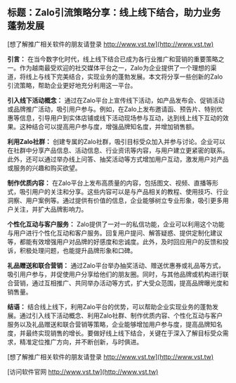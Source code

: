 ## **标题：Zalo引流策略分享：线上线下结合，助力业务蓬勃发展**

[想了解推广相关软件的朋友请登录 http://www.vst.tw](http://www.vst.tw)

**引言：**
在当今数字化时代，线上线下结合已成为各行业推广和营销的重要策略之一。作为越南最受欢迎的社交媒体平台之一，Zalo为企业提供了一个理想的渠道，将线上与线下完美结合，实现业务的蓬勃发展。本文将分享一些创新的Zalo引流策略，帮助企业更好地充分利用这一平台。

**引入线下活动概念：**
通过在Zalo平台上宣传线下活动，如产品发布会、促销活动或品牌推广活动，吸引用户参与。例如，在Zalo上发布邀请函、预告片、特别优惠等信息，引导用户到实体店铺或线下活动现场参与互动，达到线上线下互动的效果。这种结合可以提高用户参与度，增强品牌知名度，并增加销售额。

**利用Zalo社群：**
创建专属的Zalo社群，吸引目标受众加入并参与讨论。企业可以在社群中分享产品信息、活动信息、行业资讯等内容，与用户建立更紧密的联系。此外，还可以通过举办线上问答、抽奖活动等方式增加用户互动，激发用户对产品或服务的兴趣和购买欲望。

**制作优质内容：**
在Zalo平台上发布高质量的内容，包括图文、视频、直播等形式，吸引用户的关注和分享。这些内容可以是与产品相关的教程、使用技巧、行业洞察、用户案例等。通过提供有价值的信息，企业能够树立专业形象，吸引更多用户关注，并扩大品牌影响力。

**个性化互动与客户服务：**
Zalo提供了一对一的私信功能，企业可以利用这个功能与用户进行个性化互动和客户服务。回复用户提问、解答疑惑、提供定制化建议等，都能有效增强用户对品牌的好感度和忠诚度。此外，及时回应用户的反馈和投诉，积极处理问题，也能提升品牌形象和口碑。

**礼品赠送和联合营销：**
通过Zalo平台举办抽奖活动、赠送优惠券或礼品等方式，吸引用户参与，并促使用户分享给他们的朋友圈。同时，与其他品牌或机构进行联合营销，通过互相推广、共同举办活动等方式，扩大受众范围，提高品牌曝光度和销售量。

**结语：**
结合线上线下，利用Zalo平台的优势，可以帮助企业实现业务的蓬勃发展。通过引入线下活动概念、利用Zalo社群、制作优质内容、个性化互动与客户服务以及礼品赠送和联合营销等策略，企业能够增加用户参与度，提高品牌知名度，并最终实现销售的增长。要做好线上线下结合，关键在于深入了解目标受众需求，精准定位推广方向，并不断创新，与时俱进。

[想了解推广相关软件的朋友请登录 http://www.vst.tw](http://www.vst.tw)


[访问软件官网 http://www.vst.tw](http://www.vst.tw)
